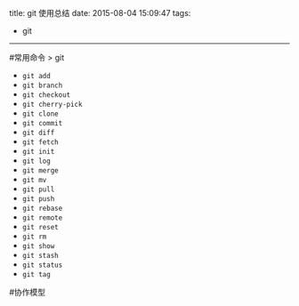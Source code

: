title: git 使用总结
date: 2015-08-04 15:09:47
tags: 
- git
---

<!-- [TOC] -->
#常用命令
    > git
- `git add`
- `git branch`
- `git checkout `
- `git cherry-pick`
- `git clone`
- `git commit`
- `git diff`
- `git fetch`
- `git init`
- `git log`
- `git merge`
- `git mv`
- `git pull`
- `git push`
- `git rebase`
- `git remote`
- `git reset`
- `git rm`
- `git show`
- `git stash`
- `git status`
- `git tag`

#协作模型




